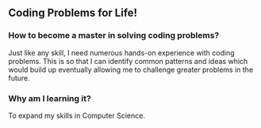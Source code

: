 ## Coding Problems for Life!

### How to become a master in solving coding problems?

Just like any skill, I need numerous hands-on experience with coding problems. This is so that I can identify common patterns and ideas which would build up eventually allowing me to challenge greater problems in the future.

### Why am I learning it?

To expand my skills in Computer Science.

